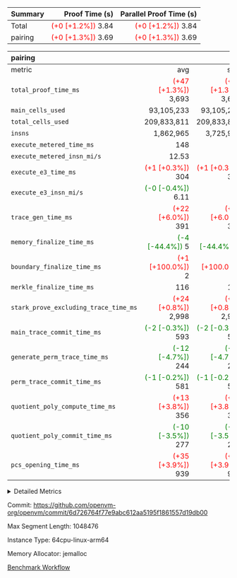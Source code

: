 | Summary | Proof Time (s) | Parallel Proof Time (s) |
|:---|---:|---:|
| Total | <span style='color: red'>(+0 [+1.2%])</span> 3.84 | <span style='color: red'>(+0 [+1.2%])</span> 3.84 |
| pairing | <span style='color: red'>(+0 [+1.3%])</span> 3.69 | <span style='color: red'>(+0 [+1.3%])</span> 3.69 |


| pairing |||||
|:---|---:|---:|---:|---:|
|metric|avg|sum|max|min|
| `total_proof_time_ms ` | <span style='color: red'>(+47 [+1.3%])</span> 3,693 | <span style='color: red'>(+47 [+1.3%])</span> 3,693 | <span style='color: red'>(+47 [+1.3%])</span> 3,693 | <span style='color: red'>(+47 [+1.3%])</span> 3,693 |
| `main_cells_used     ` |  93,105,233 |  93,105,233 |  93,105,233 |  93,105,233 |
| `total_cells_used    ` |  209,833,811 |  209,833,811 |  209,833,811 |  209,833,811 |
| `insns               ` |  1,862,965 |  3,725,930 |  1,862,965 |  1,862,965 |
| `execute_metered_time_ms` |  148 | -          | -          | -          |
| `execute_metered_insn_mi/s` |  12.53 | -          |  12.53 |  12.53 |
| `execute_e3_time_ms  ` | <span style='color: red'>(+1 [+0.3%])</span> 304 | <span style='color: red'>(+1 [+0.3%])</span> 304 | <span style='color: red'>(+1 [+0.3%])</span> 304 | <span style='color: red'>(+1 [+0.3%])</span> 304 |
| `execute_e3_insn_mi/s` | <span style='color: green'>(-0 [-0.4%])</span> 6.11 | -          | <span style='color: green'>(-0 [-0.4%])</span> 6.11 | <span style='color: green'>(-0 [-0.4%])</span> 6.11 |
| `trace_gen_time_ms   ` | <span style='color: red'>(+22 [+6.0%])</span> 391 | <span style='color: red'>(+22 [+6.0%])</span> 391 | <span style='color: red'>(+22 [+6.0%])</span> 391 | <span style='color: red'>(+22 [+6.0%])</span> 391 |
| `memory_finalize_time_ms` | <span style='color: green'>(-4 [-44.4%])</span> 5 | <span style='color: green'>(-4 [-44.4%])</span> 5 | <span style='color: green'>(-4 [-44.4%])</span> 5 | <span style='color: green'>(-4 [-44.4%])</span> 5 |
| `boundary_finalize_time_ms` | <span style='color: red'>(+1 [+100.0%])</span> 2 | <span style='color: red'>(+1 [+100.0%])</span> 2 | <span style='color: red'>(+1 [+100.0%])</span> 2 | <span style='color: red'>(+1 [+100.0%])</span> 2 |
| `merkle_finalize_time_ms` |  116 |  116 |  116 |  116 |
| `stark_prove_excluding_trace_time_ms` | <span style='color: red'>(+24 [+0.8%])</span> 2,998 | <span style='color: red'>(+24 [+0.8%])</span> 2,998 | <span style='color: red'>(+24 [+0.8%])</span> 2,998 | <span style='color: red'>(+24 [+0.8%])</span> 2,998 |
| `main_trace_commit_time_ms` | <span style='color: green'>(-2 [-0.3%])</span> 593 | <span style='color: green'>(-2 [-0.3%])</span> 593 | <span style='color: green'>(-2 [-0.3%])</span> 593 | <span style='color: green'>(-2 [-0.3%])</span> 593 |
| `generate_perm_trace_time_ms` | <span style='color: green'>(-12 [-4.7%])</span> 244 | <span style='color: green'>(-12 [-4.7%])</span> 244 | <span style='color: green'>(-12 [-4.7%])</span> 244 | <span style='color: green'>(-12 [-4.7%])</span> 244 |
| `perm_trace_commit_time_ms` | <span style='color: green'>(-1 [-0.2%])</span> 581 | <span style='color: green'>(-1 [-0.2%])</span> 581 | <span style='color: green'>(-1 [-0.2%])</span> 581 | <span style='color: green'>(-1 [-0.2%])</span> 581 |
| `quotient_poly_compute_time_ms` | <span style='color: red'>(+13 [+3.8%])</span> 356 | <span style='color: red'>(+13 [+3.8%])</span> 356 | <span style='color: red'>(+13 [+3.8%])</span> 356 | <span style='color: red'>(+13 [+3.8%])</span> 356 |
| `quotient_poly_commit_time_ms` | <span style='color: green'>(-10 [-3.5%])</span> 277 | <span style='color: green'>(-10 [-3.5%])</span> 277 | <span style='color: green'>(-10 [-3.5%])</span> 277 | <span style='color: green'>(-10 [-3.5%])</span> 277 |
| `pcs_opening_time_ms ` | <span style='color: red'>(+35 [+3.9%])</span> 939 | <span style='color: red'>(+35 [+3.9%])</span> 939 | <span style='color: red'>(+35 [+3.9%])</span> 939 | <span style='color: red'>(+35 [+3.9%])</span> 939 |



<details>
<summary>Detailed Metrics</summary>

|  | keygen_time_ms | commit_exe_time_ms | app proof_time_ms |
| --- | --- | --- |
|  | 1,054 | 10 | 5,035 | 

| group | prove_segment_time_ms | memory_to_vec_partition_time_ms | insns | fri.log_blowup | execute_metered_time_ms | execute_metered_insn_mi/s | compute_user_public_values_proof_time_ms |
| --- | --- | --- | --- | --- | --- | --- | --- |
| pairing | 4,819 | 20 | 1,862,965 | 1 | 148 | 12.53 | 53 | 

| group | air_name | quotient_deg | interactions | constraints |
| --- | --- | --- | --- | --- |
| pairing | AccessAdapterAir<16> | 2 | 5 | 12 | 
| pairing | AccessAdapterAir<2> | 2 | 5 | 12 | 
| pairing | AccessAdapterAir<32> | 2 | 5 | 12 | 
| pairing | AccessAdapterAir<4> | 2 | 5 | 12 | 
| pairing | AccessAdapterAir<8> | 2 | 5 | 12 | 
| pairing | BitwiseOperationLookupAir<8> | 2 | 2 | 4 | 
| pairing | KeccakVmAir | 2 | 321 | 4,513 | 
| pairing | MemoryMerkleAir<8> | 2 | 4 | 39 | 
| pairing | PersistentBoundaryAir<8> | 2 | 3 | 7 | 
| pairing | PhantomAir | 2 | 3 | 5 | 
| pairing | Poseidon2PeripheryAir<BabyBearParameters>, 1> | 2 | 1 | 286 | 
| pairing | ProgramAir | 1 | 1 | 4 | 
| pairing | RangeTupleCheckerAir<2> | 1 | 1 | 4 | 
| pairing | Rv32HintStoreAir | 2 | 18 | 28 | 
| pairing | VariableRangeCheckerAir | 1 | 1 | 4 | 
| pairing | VmAirWrapper<Rv32BaseAluAdapterAir, BaseAluCoreAir<4, 8> | 2 | 20 | 37 | 
| pairing | VmAirWrapper<Rv32BaseAluAdapterAir, LessThanCoreAir<4, 8> | 2 | 18 | 40 | 
| pairing | VmAirWrapper<Rv32BaseAluAdapterAir, ShiftCoreAir<4, 8> | 2 | 24 | 91 | 
| pairing | VmAirWrapper<Rv32BranchAdapterAir, BranchEqualCoreAir<4> | 2 | 11 | 20 | 
| pairing | VmAirWrapper<Rv32BranchAdapterAir, BranchLessThanCoreAir<4, 8> | 2 | 13 | 35 | 
| pairing | VmAirWrapper<Rv32CondRdWriteAdapterAir, Rv32JalLuiCoreAir> | 2 | 10 | 18 | 
| pairing | VmAirWrapper<Rv32IsEqualModAdapterAir<2, 1, 32, 32>, ModularIsEqualCoreAir<32, 4, 8> | 2 | 25 | 225 | 
| pairing | VmAirWrapper<Rv32JalrAdapterAir, Rv32JalrCoreAir> | 2 | 16 | 20 | 
| pairing | VmAirWrapper<Rv32LoadStoreAdapterAir, LoadSignExtendCoreAir<4, 8> | 2 | 18 | 33 | 
| pairing | VmAirWrapper<Rv32LoadStoreAdapterAir, LoadStoreCoreAir<4> | 2 | 17 | 40 | 
| pairing | VmAirWrapper<Rv32MultAdapterAir, DivRemCoreAir<4, 8> | 2 | 25 | 84 | 
| pairing | VmAirWrapper<Rv32MultAdapterAir, MulHCoreAir<4, 8> | 2 | 24 | 31 | 
| pairing | VmAirWrapper<Rv32MultAdapterAir, MultiplicationCoreAir<4, 8> | 2 | 19 | 19 | 
| pairing | VmAirWrapper<Rv32RdWriteAdapterAir, Rv32AuipcCoreAir> | 2 | 12 | 14 | 
| pairing | VmAirWrapper<Rv32VecHeapAdapterAir<1, 2, 2, 32, 32>, FieldExpressionCoreAir> | 2 | 415 | 480 | 
| pairing | VmAirWrapper<Rv32VecHeapAdapterAir<2, 1, 1, 32, 32>, FieldExpressionCoreAir> | 2 | 158 | 190 | 
| pairing | VmAirWrapper<Rv32VecHeapAdapterAir<2, 2, 2, 32, 32>, FieldExpressionCoreAir> | 2 | 428 | 457 | 
| pairing | VmConnectorAir | 2 | 5 | 11 | 

| group | air_name | segment | rows | prep_cols | perm_cols | main_cols | cells |
| --- | --- | --- | --- | --- | --- | --- | --- |
| pairing | AccessAdapterAir<16> | 0 | 262,144 |  | 16 | 25 | 10,747,904 | 
| pairing | AccessAdapterAir<32> | 0 | 131,072 |  | 16 | 41 | 7,471,104 | 
| pairing | AccessAdapterAir<8> | 0 | 524,288 |  | 16 | 17 | 17,301,504 | 
| pairing | BitwiseOperationLookupAir<8> | 0 | 65,536 | 3 | 8 | 2 | 655,360 | 
| pairing | MemoryMerkleAir<8> | 0 | 32,768 |  | 16 | 32 | 1,572,864 | 
| pairing | PersistentBoundaryAir<8> | 0 | 32,768 |  | 12 | 20 | 1,048,576 | 
| pairing | PhantomAir | 0 | 1 |  | 12 | 6 | 18 | 
| pairing | Poseidon2PeripheryAir<BabyBearParameters>, 1> | 0 | 32,768 |  | 8 | 300 | 10,092,544 | 
| pairing | ProgramAir | 0 | 32,768 |  | 8 | 10 | 589,824 | 
| pairing | RangeTupleCheckerAir<2> | 0 | 524,288 | 2 | 8 | 1 | 4,718,592 | 
| pairing | Rv32HintStoreAir | 0 | 256 |  | 44 | 32 | 19,456 | 
| pairing | VariableRangeCheckerAir | 0 | 262,144 | 2 | 8 | 1 | 2,359,296 | 
| pairing | VmAirWrapper<Rv32BaseAluAdapterAir, BaseAluCoreAir<4, 8> | 0 | 1,048,576 |  | 52 | 36 | 92,274,688 | 
| pairing | VmAirWrapper<Rv32BaseAluAdapterAir, LessThanCoreAir<4, 8> | 0 | 65,536 |  | 40 | 37 | 5,046,272 | 
| pairing | VmAirWrapper<Rv32BaseAluAdapterAir, ShiftCoreAir<4, 8> | 0 | 2,048 |  | 52 | 53 | 215,040 | 
| pairing | VmAirWrapper<Rv32BranchAdapterAir, BranchEqualCoreAir<4> | 0 | 262,144 |  | 28 | 26 | 14,155,776 | 
| pairing | VmAirWrapper<Rv32BranchAdapterAir, BranchLessThanCoreAir<4, 8> | 0 | 131,072 |  | 32 | 32 | 8,388,608 | 
| pairing | VmAirWrapper<Rv32CondRdWriteAdapterAir, Rv32JalLuiCoreAir> | 0 | 8,192 |  | 28 | 18 | 376,832 | 
| pairing | VmAirWrapper<Rv32IsEqualModAdapterAir<2, 1, 32, 32>, ModularIsEqualCoreAir<32, 4, 8> | 0 | 32 |  | 56 | 166 | 7,104 | 
| pairing | VmAirWrapper<Rv32JalrAdapterAir, Rv32JalrCoreAir> | 0 | 65,536 |  | 36 | 28 | 4,194,304 | 
| pairing | VmAirWrapper<Rv32LoadStoreAdapterAir, LoadStoreCoreAir<4> | 0 | 1,048,576 |  | 52 | 41 | 97,517,568 | 
| pairing | VmAirWrapper<Rv32MultAdapterAir, MulHCoreAir<4, 8> | 0 | 256 |  | 72 | 39 | 28,416 | 
| pairing | VmAirWrapper<Rv32MultAdapterAir, MultiplicationCoreAir<4, 8> | 0 | 512 |  | 52 | 31 | 42,496 | 
| pairing | VmAirWrapper<Rv32RdWriteAdapterAir, Rv32AuipcCoreAir> | 0 | 32,768 |  | 28 | 20 | 1,572,864 | 
| pairing | VmAirWrapper<Rv32VecHeapAdapterAir<2, 1, 1, 32, 32>, FieldExpressionCoreAir> | 0 | 1,024 |  | 320 | 263 | 596,992 | 
| pairing | VmAirWrapper<Rv32VecHeapAdapterAir<2, 2, 2, 32, 32>, FieldExpressionCoreAir> | 0 | 16,384 |  | 604 | 497 | 18,038,784 | 
| pairing | VmConnectorAir | 0 | 2 | 1 | 16 | 5 | 42 | 

| group | segment | trace_gen_time_ms | total_proof_time_ms | total_cells_used | total_cells | stark_prove_excluding_trace_time_ms | quotient_poly_compute_time_ms | quotient_poly_commit_time_ms | perm_trace_commit_time_ms | pcs_opening_time_ms | merkle_finalize_time_ms | memory_to_vec_partition_time_ms | memory_finalize_time_ms | main_trace_commit_time_ms | main_cells_used | insns | generate_perm_trace_time_ms | execute_e3_time_ms | execute_e3_insn_mi/s | boundary_finalize_time_ms |
| --- | --- | --- | --- | --- | --- | --- | --- | --- | --- | --- | --- | --- | --- | --- | --- | --- | --- | --- | --- | --- |
| pairing | 0 | 391 | 3,693 | 209,833,811 | 304,931,516 | 2,998 | 356 | 277 | 581 | 939 | 116 | 21 | 5 | 593 | 93,105,233 | 1,862,965 | 244 | 304 | 6.11 | 2 | 

| group | segment | trace_height_constraint | weighted_sum | threshold |
| --- | --- | --- | --- | --- |
| pairing | 0 | 0 | 5,382,342 | 2,013,265,921 | 
| pairing | 0 | 1 | 18,152,512 | 2,013,265,921 | 
| pairing | 0 | 2 | 2,691,171 | 2,013,265,921 | 
| pairing | 0 | 3 | 25,000,068 | 2,013,265,921 | 
| pairing | 0 | 4 | 131,072 | 2,013,265,921 | 
| pairing | 0 | 5 | 65,536 | 2,013,265,921 | 
| pairing | 0 | 6 | 6,016,192 | 2,013,265,921 | 
| pairing | 0 | 7 | 4,096 | 2,013,265,921 | 
| pairing | 0 | 8 | 58,426,029 | 2,013,265,921 | 

</details>


Commit: https://github.com/openvm-org/openvm/commit/6d726764f77e9abc612aa5195f1861557d19db00

Max Segment Length: 1048476

Instance Type: 64cpu-linux-arm64

Memory Allocator: jemalloc

[Benchmark Workflow](https://github.com/openvm-org/openvm/actions/runs/16532428949)
